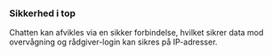 ### Sikkerhed i top

Chatten kan afvikles via en sikker forbindelse, hvilket sikrer data mod overvågning og rådgiver-login kan sikres på IP-adresser.

